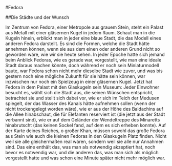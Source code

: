 #Fedora

##Die Städte und der Wunsch

Im Zentrum von Fedora, einer Metropole aus grauem Stein, steht ein Palast aus Metall mit einer gläsernen Kugel in jedem Raum. Schaut man in die Kugeln hinein, erblickt man in jeder eine blaue Stadt, die das Modell eines anderen Fedora darstellt. Es sind die Formen, welche die Stadt hätte annehmen können, wenn sie aus dem einen oder anderen Grund nicht so geworden wäre, wie wir sie heute sehen. In jeder Epoche hatte sich jemand beim Anblick Fedoras, wie es gerade war, vorgestellt, wie man eine ideale Stadt daraus machen könnte, doch während er noch sein Miniaturmodell baute, war Fedora schon nicht mehr dieselbe Stadt wie zuvor, und was bis gestern noch eine mögliche Zukunft für sie hätte sein können, war inzwischen nur noch ein Spielzeug in einer gläsernen Kugel.
Jetzt hat Fedora in dem Palast mit den Glaskugeln sein Museum: Jeder Einwohner besucht es, wählt sich die Stadt aus, die seinen Wünschen entspricht, betrachtet sie und stellt sich dabei vor, wie er sich im Teich der Medusen spiegelt, der das Wasser des Kanals hätte aufnehmen sollen (wenn der nicht trockengelegt worden wäre), wie er aus der Höhe des Baldachins auf die Allee hinabschaut, die für Elefanten reserviert ist (die jetzt aus der Stadt verbannt sind), wie er auf dem Geländer der Wendeltreppe des Minaretts hinabrutscht (das keinen Sockel fand, auf dem es sich erheben konnte).
Auf der Karte deines Reiches, o großer Khan, müssen sowohl das große Fedora aus Stein wie auch die kleinen Fedoras in den Glaskugeln Platz finden. Nicht weil sie alle gleichermaßen real wären, sondern weil sie alle nur Annahmen sind. Das eine enthält das, was man als notwendig akzeptiert hat, noch bevor es notwendig war, und die anderen das, was man sich als möglich vorgestellt hatte und was schon eine Minute später nicht mehr möglich war.